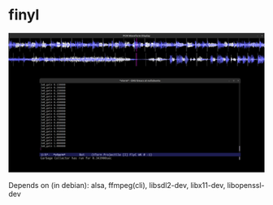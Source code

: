 # finyl
![finyl](preview.png)

Depends on (in debian): alsa, ffmpeg(cli), libsdl2-dev, libx11-dev, libopenssl-dev
